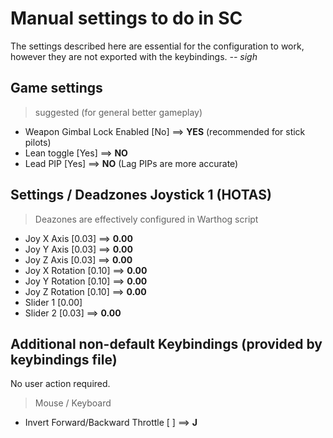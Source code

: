 # Manual settings to do in SC
The settings described here are essential for the configuration to work, however they are not exported with the keybindings.  *-- sigh*

## Game settings
 > suggested (for general better gameplay)
 * Weapon Gimbal Lock Enabled [No] ==> **YES** (recommended for stick pilots)
 * Lean toggle [Yes] ==> **NO**
 * Lead PIP [Yes] ==> **NO** (Lag PIPs are more accurate)

## Settings / Deadzones Joystick 1 (HOTAS)
 > Deazones are effectively configured in Warthog script 

 * Joy X Axis [0.03] ==> **0.00**
 * Joy Y Axis [0.03] ==> **0.00**
 * Joy Z Axis [0.03] ==> **0.00**
 * Joy X Rotation [0.10] ==> **0.00** 
 * Joy Y Rotation [0.10] ==> **0.00** 
 * Joy Z Rotation [0.10] ==> **0.00**
 * Slider 1 [0.00]
 * Slider 2 [0.03] ==> **0.00**

## Additional non-default Keybindings (provided by keybindings file)
No user action required.

 > Mouse / Keyboard
 * Invert Forward/Backward Throttle    [ ] ==> **J**

